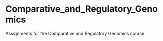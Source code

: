 # Comparative_and_Regulatory_Genomics
Assignments for the Comparative and Regulatory Genomics course
